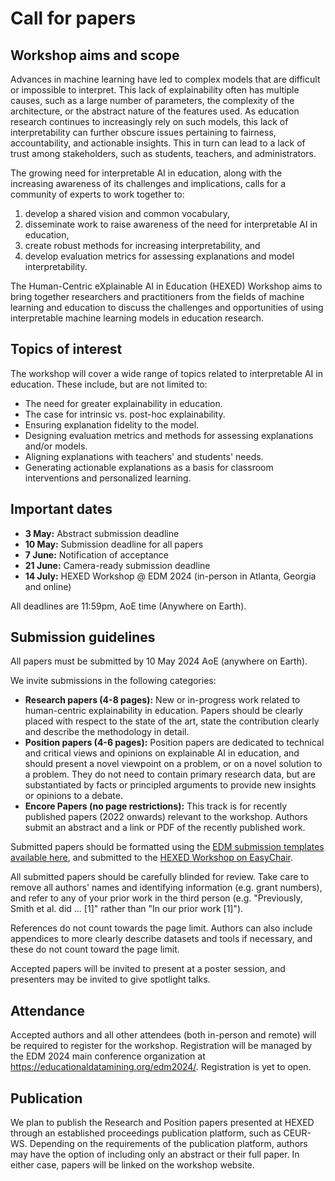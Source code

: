 # Call for papers


## Workshop aims and scope

Advances in machine learning have led to complex models that are difficult or impossible to interpret. This lack of explainability often has multiple causes, such as a large number of parameters, the complexity of the architecture, or the abstract nature of the features used. As education research continues to increasingly rely on such models, this lack of interpretability can further obscure issues pertaining to fairness, accountability, and actionable insights. This in turn can lead to a lack of trust among stakeholders, such as students, teachers, and administrators.

The growing need for interpretable AI in education, along with the increasing awareness of its challenges and implications, calls for a community of experts to work together to:

1. develop a shared vision and common vocabulary,
2. disseminate work to raise awareness of the need for interpretable AI in education,
3. create robust methods for increasing interpretability, and
4. develop evaluation metrics for assessing explanations and model interpretability.

The Human-Centric eXplainable AI in Education (HEXED) Workshop aims to bring together researchers and practitioners from the fields of machine learning and education to discuss the challenges and opportunities of using interpretable machine learning models in education research.



## Topics of interest

The workshop will cover a wide range of topics related to interpretable AI in education. These include, but are not limited to:

- The need for greater explainability in education.
- The case for intrinsic vs. post-hoc explainability.
- Ensuring explanation fidelity to the model.
- Designing evaluation metrics and methods for assessing explanations and/or models.
- Aligning explanations with teachers' and students' needs.
- Generating actionable explanations as a basis for classroom interventions and personalized learning.



## Important dates

- **3 May:** Abstract submission deadline
- **10 May:** Submission deadline for all papers
- **7 June:** Notification of acceptance
- **21 June:** Camera-ready submission deadline
- **14 July:** HEXED Workshop @ EDM 2024 (in-person in Atlanta, Georgia and online)

All deadlines are 11:59pm, AoE time (Anywhere on Earth).


## Submission guidelines

All papers must be submitted by 10 May 2024 AoE (anywhere on Earth).

We invite submissions in the following categories:

- **Research papers (4-8 pages):** New or in-progress work related to human-centric explainability in education. Papers should be clearly placed with respect to the state of the art, state the contribution clearly and describe the methodology in detail.
- **Position papers (4-6 pages):** Position papers are dedicated to technical and critical views and opinions on explainable AI in education, and should present a novel viewpoint on a problem, or on a novel solution to a problem. They do not need to contain primary research data, but are substantiated by facts or principled arguments to provide new insights or opinions to a debate.
- **Encore Papers (no page restrictions):** This track is for recently published papers (2022 onwards) relevant to the workshop. Authors submit an abstract and a link or PDF of the recently published work.

Submitted papers should be formatted using the [EDM submission templates available here](https://educationaldatamining.org/edm2024/instructions-for-authors/), and submitted to the [HEXED Workshop on EasyChair](https://easychair.org/my/conference?conf=hexed2024).

All submitted papers should be carefully blinded for review. Take care to remove all authors' names and identifying information (e.g. grant numbers), and refer to any of your prior work in the third person (e.g. "Previously, Smith et al. did ... [1]" rather than "In our prior work [1]").

References do not count towards the page limit. Authors can also include appendices to more clearly describe datasets and tools if necessary, and these do not count toward the page limit.

Accepted papers will be invited to present at a poster session, and presenters may be invited to give spotlight talks.


## Attendance

Accepted authors and all other attendees (both in-person and remote) will be required to register for the workshop. Registration will be managed by the EDM 2024 main conference organization at <https://educationaldatamining.org/edm2024/>. Registration is yet to open.


## Publication

We plan to publish the Research and Position papers presented at HEXED through an established proceedings publication platform, such as CEUR-WS. Depending on the requirements of the publication platform, authors may have the option of including only an abstract or their full paper. In either case, papers will be linked on the workshop website.
